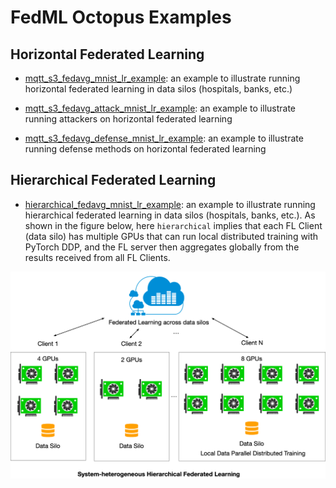 # FedML Octopus Examples

## Horizontal Federated Learning

- [mqtt_s3_fedavg_mnist_lr_example](./examples/mqtt_s3_fedavg_mnist_lr_example.md): an example to illustrate running horizontal federated learning in data silos (hospitals, banks, etc.)

- [mqtt_s3_fedavg_attack_mnist_lr_example](./examples/mqtt_s3_fedavg_attack_mnist_lr_example.md): an example to illustrate running attackers on horizontal federated learning

- [mqtt_s3_fedavg_defense_mnist_lr_example](./examples/mqtt_s3_fedavg_defense_mnist_lr_example.md): an example to illustrate running defense methods on horizontal federated learning

## Hierarchical Federated Learning

- [hierarchical_fedavg_mnist_lr_example](./examples/mqtt_s3_fedavg_hierarchical_mnist_lr_example.md): an example to illustrate running hierarchical federated learning in data silos (hospitals, banks, etc.). 
As shown in the figure below, here `hierarchical` implies that each FL Client (data silo) has multiple GPUs that can run local distributed training with PyTorch DDP, and the FL server then aggregates globally from the results received from all FL Clients. 

<img src="./../_static/image/cross-silo-hi.png" alt="parrot" />



